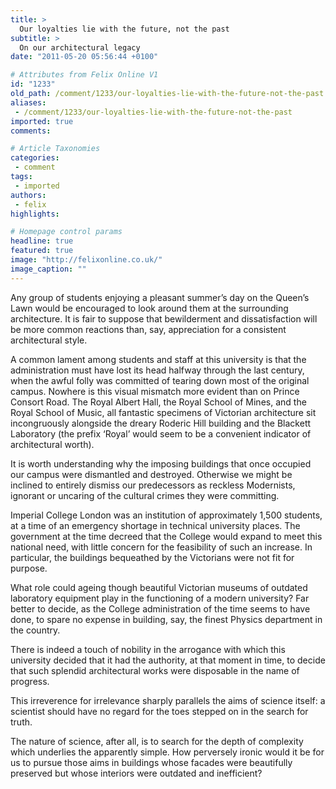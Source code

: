 ```yaml
---
title: >
  Our loyalties lie with the future, not the past
subtitle: >
  On our architectural legacy
date: "2011-05-20 05:56:44 +0100"

# Attributes from Felix Online V1
id: "1233"
old_path: /comment/1233/our-loyalties-lie-with-the-future-not-the-past
aliases:
 - /comment/1233/our-loyalties-lie-with-the-future-not-the-past
imported: true
comments:

# Article Taxonomies
categories:
 - comment
tags:
 - imported
authors:
 - felix
highlights:

# Homepage control params
headline: true
featured: true
image: "http://felixonline.co.uk/"
image_caption: ""
---
```


Any group of students enjoying a pleasant summer’s day on the Queen’s Lawn would be encouraged to look around them at the surrounding architecture. It is fair to suppose that bewilderment and dissatisfaction will be more common reactions than, say, appreciation for a consistent architectural style.

A common lament among students and staff at this university is that the administration must have lost its head halfway through the last century, when the awful folly was committed of tearing down most of the original campus. Nowhere is this visual mismatch more evident than on Prince Consort Road. The Royal Albert Hall, the Royal School of Mines, and the Royal School of Music, all fantastic specimens of Victorian architecture sit incongruously alongside the dreary Roderic Hill building and the Blackett Laboratory (the prefix ‘Royal’ would seem to be a convenient indicator of architectural worth).

It is worth understanding why the imposing buildings that once occupied our campus were dismantled and destroyed. Otherwise we might be inclined to entirely dismiss our predecessors as reckless Modernists, ignorant or uncaring of the cultural crimes they were committing.

Imperial College London was an institution of approximately 1,500 students, at a time of an emergency shortage in technical university places. The government at the time decreed that the College would expand to meet this national need, with little concern for the feasibility of such an increase. In particular, the buildings bequeathed by the Victorians were not fit for purpose.

What role could ageing though beautiful Victorian museums of outdated laboratory equipment play in the functioning of a modern university? Far better to decide, as the College administration of the time seems to have done, to spare no expense in building, say, the finest Physics department in the country.

There is indeed a touch of nobility in the arrogance with which this university decided that it had the authority, at that moment in time, to decide that such splendid architectural works were disposable in the name of progress.

This irreverence for irrelevance sharply parallels the aims of science itself: a scientist should have no regard for the toes stepped on in the search for truth.

The nature of science, after all, is to search for the depth of complexity which underlies the apparently simple. How perversely ironic would it be for us to pursue those aims in buildings whose facades were beautifully preserved but whose interiors were outdated and inefficient?
